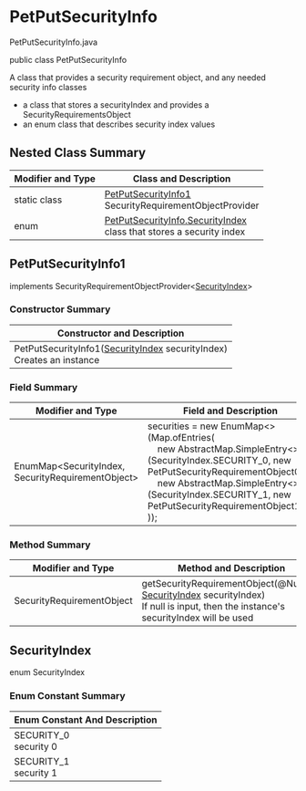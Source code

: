 # PetPutSecurityInfo
PetPutSecurityInfo.java

public class PetPutSecurityInfo

A class that provides a security requirement object, and any needed security info classes
- a class that stores a securityIndex and provides a SecurityRequirementsObject
- an enum class that describes security index values

## Nested Class Summary
| Modifier and Type | Class and Description |
| ----------------- | --------------------- |
| static class | [PetPutSecurityInfo1](#petputsecurityinfo1)<br>SecurityRequirementObjectProvider
| enum | [PetPutSecurityInfo.SecurityIndex](#securityindex)<br>class that stores a security index |

## PetPutSecurityInfo1
implements SecurityRequirementObjectProvider<[SecurityIndex](#securityindex)>

### Constructor Summary
| Constructor and Description |
| --------------------------- |
| PetPutSecurityInfo1([SecurityIndex](#securityindex) securityIndex)<br>Creates an instance |

### Field Summary
| Modifier and Type | Field and Description |
| ----------------- | --------------------- |
| EnumMap<SecurityIndex, SecurityRequirementObject> | securities = new EnumMap<>(Map.ofEntries(<br>&nbsp;&nbsp;&nbsp;&nbsp;new AbstractMap.SimpleEntry<>(SecurityIndex.SECURITY_0, new PetPutSecurityRequirementObject0()),<br>&nbsp;&nbsp;&nbsp;&nbsp;new AbstractMap.SimpleEntry<>(SecurityIndex.SECURITY_1, new PetPutSecurityRequirementObject1())<br>)); |

### Method Summary
| Modifier and Type | Method and Description |
| ----------------- | ---------------------- |
| SecurityRequirementObject | getSecurityRequirementObject(@Nullable [SecurityIndex](#securityindex) securityIndex)<br>If null is input, then the instance's securityIndex will be used |

## SecurityIndex
enum SecurityIndex<br>

### Enum Constant Summary
| Enum Constant And Description |
| ----------------------------- |
| SECURITY_0<br>security 0 |
| SECURITY_1<br>security 1 |
